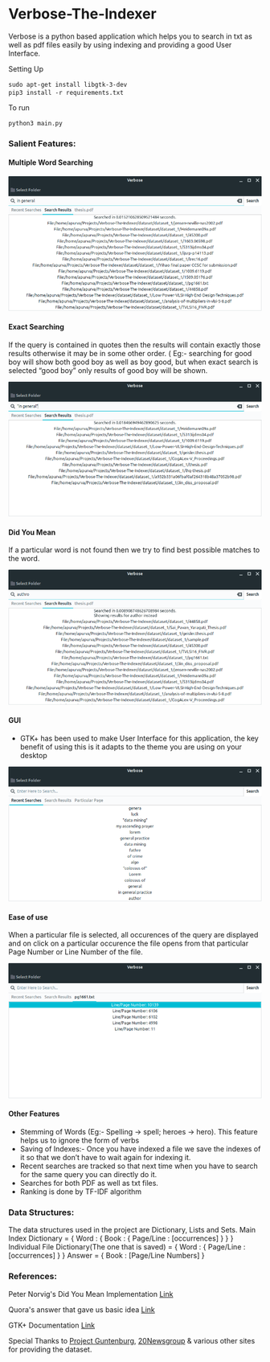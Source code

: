 # Verbose-The-Indexer

Verbose is a python based application which helps you to search in txt as well as pdf files easily by using indexing and providing a good User Interface.

Setting Up

```
sudo apt-get install libgtk-3-dev
pip3 install -r requirements.txt
```

To run

```
python3 main.py
```

### Salient Features:

#### Multiple Word Searching
 ![alt text](https://github.com/apurva91/Verbose-The-Indexer/raw/master/images/multiple_words.png)

#### Exact Searching
If the query is contained in quotes then the results will contain exactly those results otherwise it may be in some other order. ( Eg:- searching for good boy will show both good boy as well as boy good, but when exact search is selected “good boy” only results of good boy will be shown.
 
 ![alt text](https://github.com/apurva91/Verbose-The-Indexer/raw/master/images/exact_search.png)

#### Did You Mean
If a particular word is not found then we try to find best possible matches to the word.

 ![alt text](https://github.com/apurva91/Verbose-The-Indexer/raw/master/images/did_you_mean.png)

#### GUI
* GTK+ has been used to make User Interface for this application, the key benefit of using this is it adapts to the theme you are using on your desktop

 ![alt text](https://github.com/apurva91/Verbose-The-Indexer/raw/master/images/main.png)

#### Ease of use
When a particular file is selected, all occurences of the query are displayed and on click on a particular occurence the file opens from that particular Page Number or Line Number of the file.

 ![alt text](https://github.com/apurva91/Verbose-The-Indexer/raw/master/images/results.png)


#### Other Features
* Stemming of Words (Eg:- Spelling -> spell; heroes -> hero). This feature helps us to ignore the form of verbs 
* Saving of Indexes:- Once you have indexed a file we save the indexes of it so that we don’t have to wait again for indexing it.
* Recent searches are tracked so that next time when you have to search for the same query you can directly do it.
* Searches for both PDF as well as txt files.
* Ranking is done by TF-IDF algorithm

### Data Structures:

The data structures used in the project are Dictionary, Lists and Sets.
Main Index Dictionary = { Word : { Book : { Page/Line : [occurrences] } } }
Individual File Dictionary(The one that is saved) = { Word : { Page/Line : [occurrences] } }
Answer = { Book : [Page/Line Numbers] }



### References:

Peter Norvig's Did You Mean Implementation [Link](norvig.com/spell-correct.html)

Quora's answer that gave us basic idea [Link](http://qr.ae/TU1TXh)

GTK+ Documentation [Link](https://python-gtk-3-tutorial.readthedocs.io/en/latest/)

Special Thanks to [Project Guntenburg](https://www.guntenburg.org), [20Newsgroup](http://qwone.com/~jason/20Newsgroups/ ) & various other sites for providing the dataset.
 

